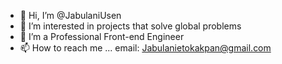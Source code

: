 - 👋 Hi, I’m @JabulaniUsen
- 👀 I’m interested in projects that solve global problems
- 🌱 I’m a Professional Front-end Engineer 
- 📫 How to reach me ... email: Jabulanietokakpan@gmail.com 

<!---
JabulaniUsen/JabulaniUsen is a ✨ special ✨ repository because its `README.md` (this file) appears on your GitHub profile.
You can click the Preview link to take a look at your changes.
--->
